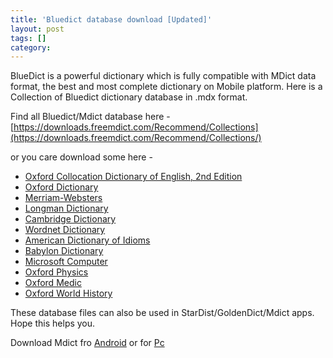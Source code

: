```yaml
---
title: 'Bluedict database download [Updated]'
layout: post
tags: []
category: 
---
```

BlueDict is a powerful dictionary which is fully compatible with MDict data format, the best and most complete dictionary on Mobile platform. Here is a Collection of Bluedict dictionary database in .mdx format.

Find all Bluedict/Mdict database here - [https://downloads.freemdict.com/Recommend/Collections](https://downloads.freemdict.com/Recommend/Collections/)

or you care download some here - 
 - [Oxford Collocation Dictionary of English, 2nd Edition](https://drive.google.com/open?id=1nZkKo-nVBt4_-KTu5P_Vk2E2VEv7aAq4 "Oxford Collocation Dictionary of English, 2nd Edition")
 - [Oxford Dictionary](https://drive.google.com/open?id=0B2E-lSIkf7FGcGcwclI3ZmtZTW8) 
 - [Merriam-Websters ](https://drive.google.com/open?id=0B2E-lSIkf7FGM3R3amR5dDhMWWM) 
 - [Longman Dictionary](http://uptobox.com/e86bmrxcbf95)  
 - [ Cambridge Dictionary  ](http://dl.softgozar.com/Files/Mobile/Android/Cambridge_Advanced_Learners_Dictionary_SoftGozar.com.mdx)
 - [Wordnet Dictionary](http://dl.softgozar.com/Files/Mobile/Android/WordNet_3.0_SoftGozar.com.mdx)  
 - [American Dictionary of Idioms ](http://dl.softgozar.com/Files/Mobile/Android/The_American_Heritage_Dictionary_of_Idioms_SoftGozar.com.mdx)
 - [Babylon Dictionary ](http://dl.softgozar.com/Files/Mobile/Android/BD_Babylon_English-English_Dictionary_SoftGozar.com.mdx) 
 - [Microsoft Computer](https://drive.google.com/open?id=0B2E-lSIkf7FGX0JLcHZvX2hsWlk)   
 - [Oxford Physics ](https://pdawiki.com/forum/forum.php?mod=attachment&aid=NDIwNjh8NDFiNjI3Nzh8MTUwNjA2MzY3OXwwfDEyOTYw) 
 - [Oxford Medic ](https://pdawiki.com/forum/forum.php?mod=attachment&aid=NDIwNjZ8NjFmYWY1OTh8MTUwNjA2MzY3OXwwfDEyOTYw)
 - [Oxford World History ](https://pdawiki.com/forum/forum.php?mod=attachment&aid=NDIwNjl8YmE1N2ZiMDN8MTUwNjA2MzY3OXwwfDEyOTYw) 

These database files can also be used in StarDist/GoldenDict/Mdict apps. Hope this helps you.

Download Mdict fro [Android](https://play.google.com/store/apps/details?id=cn.mdict "Android") or for [Pc](http://www.mdict.cn/download/beta/MDictPC.7z "Pc")
